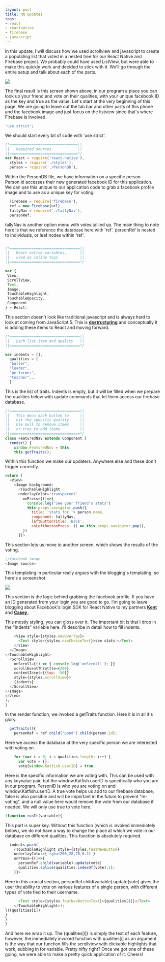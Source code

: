 ```yaml
---
layout: post
title: RN updates
tags:
- react
- reactnative
- firebase
- javascript
---
```


In this update, I will discuss how we used scrollview and javascript to create a populating list that voted in a nested tree for our React Native and Firebase project. We probably could have used ListView, but were able to make this quickly work and decided to stick with it. We'll go through the entire setup and talk about each of the parts.

<img src="Friends.png"/>

The final result is this screen shown above, in our program a place you can look up your friend and vote on their qualities, with your unique facebook ID as the key and true as the value. Let's start at the very beginning of this page. We are going to leave out the tab bar and other parts of this phone and the facebook image and just focus on the listview since that's where Firebase is involved.

```javascript
'use strict';
```
We should start every bit of code with 'use strict'.

```javascript
/*===============================||
||   Required sources            ||
||===============================*/
var React = require('react-native'),
  styles = require('./styles'),
  person = require('./PersonDB'),
```

Within the PersonDB file, we have information on a specific
person. Person.id accesses their new generated facebook ID for this application. We can use this unique to our application code to grab a facebook profile image and to use as a unique key for voting.
```javascript
  Firebase = require('firebase'),
  ref = new Firebase(url),
  tallyNav = require('./tallyNav'),
  personRef;
```

tallyNav is another option menu with votes tallied up.
The main thing to note here is that we reference the database here with 'ref'.
personRef is nested to individuals, or leaf nodes within 'ref'.

```javascript

/*================================||
||   React native variables,      ||
||   used as inline tags          ||
||================================*/

var {
 View,
 ScrollView,
 Text,
 Image,
 TouchableHighlight,
 TouchableOpacity,
 Component
} = React;

```

This section doesn't look like traditional javascript and is
always hard to look at coming from JavaScript 5. This is **<a href="http://babeljs.io/docs/learn-es2015/#destructuring">destructuring</a>** and conceptually it is adding these items to React and moving forward.

```javascript
/*================================||
||   Each list item and quality   ||
||================================*/

var indents = [],
  qualities = [
  "baller",
  "leader",
  "performer",
  "teacher"...
  ]
```

This is the list of traits. Indents is empty, but it will be filled when we prepare the qualities below with update commands that let them access our firebase database.

```javascript
/*================================||
||   This menu each button to     ||
||   hit the specific quality     ||
||   Use null to remove items     ||
||   or true to add items         ||
||================================*/
class FeaturedNav extends Component {
  render() {
    window.FeaturedNav = this;
    this.getTraits();
```
Within this function we make our updaters.
Anywhere else and these don't trigger correctly.

```javascript
return (
  <View>
    <Image background>
      <TouchableHighlight
      underlayColor='transparent'
        onPress={()=>{
          console.log("See your friend's stats")
          this.props.navigator.push({
            title: 'Stats for '+ person.name,
            component: tallyNav,
            leftButtonTitle: 'Back',
            onLeftButtonPress: () => this.props.navigator.pop(),
        })
      }}>
```
This section lets us move to another screen, which shows the results of the voting.

```javascript
//facebook image
<Image source>
```
This templating in particular really argues with the blogging's templating, so here's a screenshot.

<img src="fbImage.png"/>

This section is the logic behind grabbing the facebook profile. If you have an ID generated from your login you are good to go. I'm going to leave blogging about Facebook's login SDK for React Native to my partners **<a href="http://kent10ou.github.io"> Kent </a>** and **<a href="http://ceditoph.github.io/"> Casey </a>**.

This mostly styling, you can gloss over it. The important bit is that I drop in the "indents" variable here. I'll describe in detail how to fill indents.

```javascript  
    <View style={styles.navOverlay}>
      <Text style={styles.navChoiceText}>see stats!</Text>
    </View>
  </Image>
</TouchableHighlight>
  <ScrollView
    onScroll={() => { console.log('onScroll!'); }}
    scrollEventThrottle={200}
    contentInset={{top: -50}}
    style={styles.scrollView}>
    {indents}
  </ScrollView>
</Image>
</View>
);
}
```
In the render function, we invoked a getTraits function. Here it is in all it's glory.

```javascript
  getTraits(){
    personRef = ref.child("pond").child(person.id);
```
Here we access the database at the very specific person we are interested with voting on.

```javascript
    for (var i = 0; i < qualities.length; i++) {
      var vote = {};
      vote[window.Katfish.userID] = true;
```
Here is the specific information we are voting with. This can be used with any keyvalue pair, but the window.Katfish.userID is specifically who you are in our program. PersonID is who you are voting on and window.Katfish.userID. A true vote helps us add to our firebase database, false is also possible and will be important in the future to prevent "re-voting", and a null value here would remove the vote from our database if needed. We will only use true to vote here.

```javascript
(function runIt(variable){
```
This part is super key. Without this function (which is invoked immediately below), we do not have a way to change the place at which we vote in our database on different qualities. This function is absolutely required.

```javascript
  indents.push(
    <TouchableHighlight style={styles.featNavButton}
    underlayColor={'rgba(200,28,78,0.2)'}
    onPress={()=>{
      personRef.child(variable).update(vote)
      qualities.splice(qualities.indexOf(vote),1);
    }}>
```
Here in this crucial section, personRef.child(variable).update(vote) gives the user the ability to vote on various features of a single person, with different types of vote tied to their username.

```javascript
      <Text style={styles.featNavButtonText}>{qualities[i]}</Text>
    </TouchableHighlight>);
})(qualities[i])
}
}
}
```
And here we wrap it up. The {qualities[i]} is simply the text of each feature, however, the immediately invoked function with qualities[i] as an argument is the way that our function fills the scrollview with clickable highlights that work, subbing in for variable. Pretty nifty right? Once we got one of these going, we were able to make a pretty quick application of it. Cheers!
